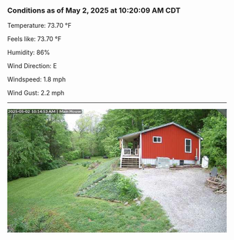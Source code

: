 ### Conditions as of May 2, 2025 at 10:20:09 AM CDT 

Temperature: 73.70 &deg;F

Feels like: 73.70 &deg;F

Humidity: 86%

Wind Direction: E

Windspeed: 1.8 mph

Wind Gust: 2.2 mph

---

<img src="./images/latest.jpeg"/>

